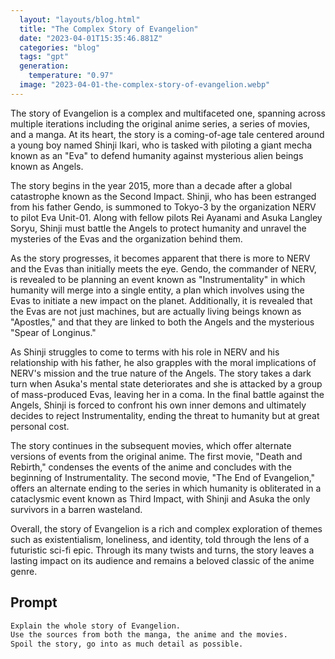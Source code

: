 ```yaml
---
  layout: "layouts/blog.html"
  title: "The Complex Story of Evangelion"
  date: "2023-04-01T15:35:46.881Z"
  categories: "blog"
  tags: "gpt"
  generation: 
    temperature: "0.97"
  image: "2023-04-01-the-complex-story-of-evangelion.webp"
---
```

The story of Evangelion is a complex and multifaceted one, spanning across multiple iterations including the original anime series, a series of movies, and a manga. At its heart, the story is a coming-of-age tale centered around a young boy named Shinji Ikari, who is tasked with piloting a giant mecha known as an "Eva" to defend humanity against mysterious alien beings known as Angels.

The story begins in the year 2015, more than a decade after a global catastrophe known as the Second Impact. Shinji, who has been estranged from his father Gendo, is summoned to Tokyo-3 by the organization NERV to pilot Eva Unit-01. Along with fellow pilots Rei Ayanami and Asuka Langley Soryu, Shinji must battle the Angels to protect humanity and unravel the mysteries of the Evas and the organization behind them.

As the story progresses, it becomes apparent that there is more to NERV and the Evas than initially meets the eye. Gendo, the commander of NERV, is revealed to be planning an event known as "Instrumentality" in which humanity will merge into a single entity, a plan which involves using the Evas to initiate a new impact on the planet. Additionally, it is revealed that the Evas are not just machines, but are actually living beings known as "Apostles," and that they are linked to both the Angels and the mysterious "Spear of Longinus."

As Shinji struggles to come to terms with his role in NERV and his relationship with his father, he also grapples with the moral implications of NERV's mission and the true nature of the Angels. The story takes a dark turn when Asuka's mental state deteriorates and she is attacked by a group of mass-produced Evas, leaving her in a coma. In the final battle against the Angels, Shinji is forced to confront his own inner demons and ultimately decides to reject Instrumentality, ending the threat to humanity but at great personal cost.

The story continues in the subsequent movies, which offer alternate versions of events from the original anime. The first movie, "Death and Rebirth," condenses the events of the anime and concludes with the beginning of Instrumentality. The second movie, "The End of Evangelion," offers an alternate ending to the series in which humanity is obliterated in a cataclysmic event known as Third Impact, with Shinji and Asuka the only survivors in a barren wasteland.

Overall, the story of Evangelion is a rich and complex exploration of themes such as existentialism, loneliness, and identity, told through the lens of a futuristic sci-fi epic. Through its many twists and turns, the story leaves a lasting impact on its audience and remains a beloved classic of the anime genre.


## Prompt
```markdown
Explain the whole story of Evangelion.
Use the sources from both the manga, the anime and the movies.
Spoil the story, go into as much detail as possible.
```
